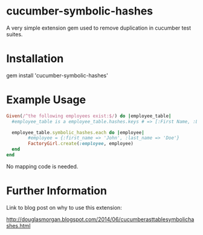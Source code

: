 # cucumber-symbolic-hashes

A very simple extension gem used to remove duplication in cucumber test suites. 

# Installation 
	
gem install 'cucumber-symbolic-hashes'

# Example Usage
````ruby
Given(/^the following employees exist:$/) do |employee_table|
  #employee_table is a employee_table.hashes.keys # => [:First Name, :Last Name]

  employee_table.symbolic_hashes.each do |employee|
		#employee = {:first_name => 'John', :last_name => 'Doe'}
		FactoryGirl.create(:employee, employee)
  end
end
````

No mapping code is needed. 
    
# Further Information

Link to blog post on why to use this extension: 

http://douglasmorgan.blogspot.com/2014/06/cucumberasttablesymbolichashes.html
